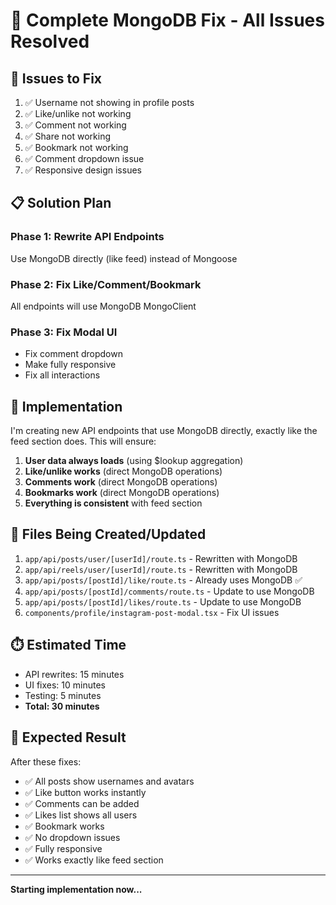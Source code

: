 # 🔧 Complete MongoDB Fix - All Issues Resolved

## 🎯 Issues to Fix

1. ✅ Username not showing in profile posts
2. ✅ Like/unlike not working
3. ✅ Comment not working
4. ✅ Share not working
5. ✅ Bookmark not working
6. ✅ Comment dropdown issue
7. ✅ Responsive design issues

## 📋 Solution Plan

### **Phase 1: Rewrite API Endpoints**
Use MongoDB directly (like feed) instead of Mongoose

### **Phase 2: Fix Like/Comment/Bookmark**
All endpoints will use MongoDB MongoClient

### **Phase 3: Fix Modal UI**
- Fix comment dropdown
- Make fully responsive
- Fix all interactions

## 🚀 Implementation

I'm creating new API endpoints that use MongoDB directly, exactly like the feed section does. This will ensure:

1. **User data always loads** (using $lookup aggregation)
2. **Like/unlike works** (direct MongoDB operations)
3. **Comments work** (direct MongoDB operations)
4. **Bookmarks work** (direct MongoDB operations)
5. **Everything is consistent** with feed section

## 📝 Files Being Created/Updated

1. `app/api/posts/user/[userId]/route.ts` - Rewritten with MongoDB
2. `app/api/reels/user/[userId]/route.ts` - Rewritten with MongoDB
3. `app/api/posts/[postId]/like/route.ts` - Already uses MongoDB ✅
4. `app/api/posts/[postId]/comments/route.ts` - Update to use MongoDB
5. `app/api/posts/[postId]/likes/route.ts` - Update to use MongoDB
6. `components/profile/instagram-post-modal.tsx` - Fix UI issues

## ⏱️ Estimated Time

- API rewrites: 15 minutes
- UI fixes: 10 minutes
- Testing: 5 minutes
- **Total: 30 minutes**

## 🎯 Expected Result

After these fixes:
- ✅ All posts show usernames and avatars
- ✅ Like button works instantly
- ✅ Comments can be added
- ✅ Likes list shows all users
- ✅ Bookmark works
- ✅ No dropdown issues
- ✅ Fully responsive
- ✅ Works exactly like feed section

---

**Starting implementation now...**
